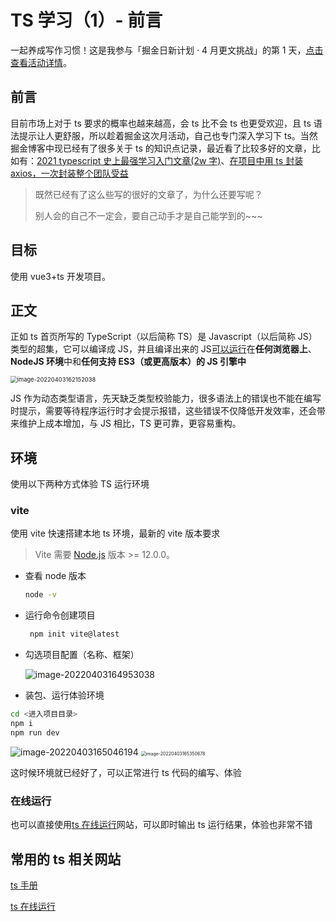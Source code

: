 # TS 学习（1）- 前言

一起养成写作习惯！这是我参与「掘金日新计划 · 4 月更文挑战」的第 1 天，[点击查看活动详情](https://juejin.cn/post/7080800226365145118)。

## 前言

目前市场上对于 ts 要求的概率也越来越高，会 ts 比不会 ts 也更受欢迎，且 ts 语法提示让人更舒服，所以趁着掘金这次月活动，自己也专门深入学习下 ts。当然掘金博客中现已经有了很多关于 ts 的知识点记录，最近看了比较多好的文章，比如有：[2021 typescript 史上最强学习入门文章(2w 字)](https://juejin.cn/post/7018805943710253086)、[在项目中用 ts 封装 axios，一次封装整个团队受益](https://juejin.cn/post/7071518211392405541)

> 既然已经有了这么些写的很好的文章了，为什么还要写呢？
>
> 别人会的自己不一定会，要自己动手才是自己能学到的~~~

## 目标

使用 vue3+ts 开发项目。

## 正文

正如 ts 首页所写的 TypeScript（以后简称 TS）是 Javascript（以后简称 JS）类型的超集，它可以编译成 JS，并且编译出来的 JS<u>可以运行</u>在**任何浏览器上**、**NodeJS 环境**中和**任何支持 ES3（或更高版本）的 JS 引擎中**

<img src="D:\Project\image-host\img/image-20220403162152038.png" alt="image-20220403162152038" style="zoom: 67%;" />

JS 作为动态类型语言，先天缺乏类型校验能力，很多语法上的错误也不能在编写时提示，需要等待程序运行时才会提示报错，这些错误不仅降低开发效率，还会带来维护上成本增加，与 JS 相比，TS 更可靠，更容易重构。

## 环境

使用以下两种方式体验 TS 运行环境

### vite

使用 vite 快速搭建本地 ts 环境，最新的 vite 版本要求

> Vite 需要 [Node.js](https://nodejs.org/en/) 版本 >= 12.0.0。

-   查看 node 版本

    ```bash
    node -v
    ```

-   运行命令创建项目

    ```bash
     npm init vite@latest
    ```

-   勾选项目配置（名称、框架）

    ![image-20220403164953038](D:\Project\image-host\img/image-20220403164953038.png)

-   装包、运行体验环境

```bash
cd <进入项目目录>
npm i
npm run dev
```

![image-20220403165046194](D:\Project\image-host\img/image-20220403165046194.png) <img src="D:\Project\image-host\img/image-20220403165350678.png" alt="image-20220403165350678" style="zoom:50%;" />

这时候环境就已经好了，可以正常进行 ts 代码的编写、体验

### 在线运行

也可以直接使用[ts 在线运行](https://www.tslang.cn/play/index.html)网站，可以即时输出 ts 运行结果，体验也非常不错

## 常用的 ts 相关网站

[ts 手册](https://www.tslang.cn/docs/handbook/basic-types.html)

[ts 在线运行](https://www.tslang.cn/play/index.html)
